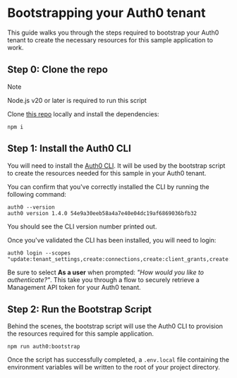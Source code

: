 # Bootstrapping your Auth0 tenant

This guide walks you through the steps required to bootstrap your Auth0 tenant to create the necessary resources for this sample application to work.

## Step 0: Clone the repo

> [!NOTE]  
> Node.js v20 or later is required to run this script

Clone [this repo](https://github.com/auth0-developer-hub/auth0-b2b-saas-starter) locally and install the dependencies:

```shell
npm i
```

## Step 1: Install the Auth0 CLI

You will need to install the [Auth0 CLI](https://github.com/auth0/auth0-cli). It will be used by the bootstrap script to create the resources needed for this sample in your Auth0 tenant.

You can confirm that you've correctly installed the CLI by running the following command:

```shell
auth0 --version
auth0 version 1.4.0 54e9a30eeb58a4a7e40e04dc19af6869036bfb32
```

You should see the CLI version number printed out.

Once you've validated the CLI has been installed, you will need to login:

```shell
auth0 login --scopes "update:tenant_settings,create:connections,create:client_grants,create:email_templates,update:guardian_factors"
```

Be sure to select **As a user** when prompted: *"How would you like to authenticate?"*. This take you through a flow to securely retrieve a Management API token for your Auth0 tenant.

## Step 2: Run the Bootstrap Script

Behind the scenes, the bootstrap script will use the Auth0 CLI to provision the resources required for this sample application.

```shell
npm run auth0:bootstrap
```

Once the script has successfully completed, a `.env.local` file containing the environment variables will be written to the root of your project directory.